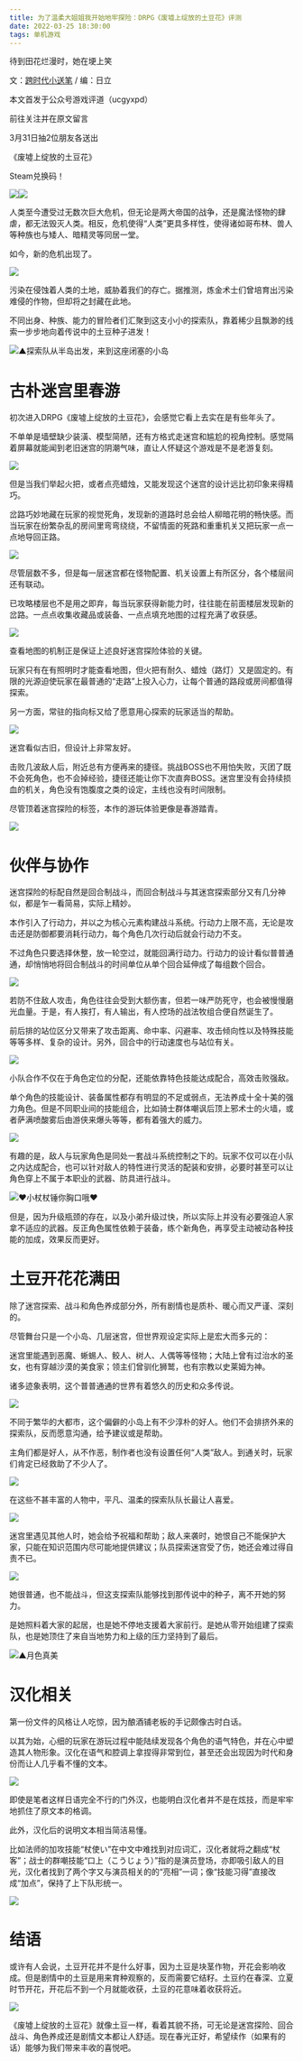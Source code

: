 ```yaml
---
title: 为了温柔大姐姐我开始地牢探险：DRPG《废墟上绽放的土豆花》评测
date: 2022-03-25 18:30:00
tags: 单机游戏
---
```

<!-- more -->待到田花烂漫时，她在埂上笑

  

文：[跨时代小送笔](https://space.bilibili.com/13297238) / 编：日立

  

本文首发于公众号游戏评道（ucgyxpd）

前往关注并在原文留言

3月31日抽2位朋友各送出

《废墟上绽放的土豆花》

Steam兑换码！

  

![](//i0.hdslb.com/bfs/article/4adb9255ada5b97061e610b682b8636764fe50ed.png)![](//i0.hdslb.com/bfs/article/c66f8d6fb821f6ac943d6cfe38ce87b243697dbb.jpg)

人类至今遭受过无数次巨大危机，但无论是两大帝国的战争，还是魔法怪物的肆虐，都无法毁灭人类。相反，危机使得“人类”更具多样性，使得诸如哥布林、兽人等种族也与矮人、暗精灵等同居一堂。

如今，新的危机出现了。

![](//i0.hdslb.com/bfs/article/e373518c2b4159e7815d5459bdee4fe5ba6c0f9e.jpg)

污染在侵蚀着人类的土地，威胁着我们的存亡。据推测，炼金术士们曾培育出污染难侵的作物，但却将之封藏在此地。

不同出身、种族、能力的冒险者们汇聚到这支小小的探索队，靠着稀少且飘渺的线索一步步地向着传说中的土豆种子进发！

![](//i0.hdslb.com/bfs/article/24bcce39d27b27c88758c63ed44e2743c9f233d5.jpg)▲探索队从半岛出发，来到这座闭塞的小岛

#  

# 古朴迷宫里春游  

初次进入DRPG《废墟上绽放的土豆花》，会感觉它看上去实在是有些年头了。

不单单是墙壁缺少装潢、模型简陋，还有方格式走迷宫和尴尬的视角控制。感觉隔着屏幕就能闻到老旧迷宫的阴潮气味，直让人怀疑这个游戏是不是老游复刻。

![](//i0.hdslb.com/bfs/article/ef20feb9277035204cadad767f7e327864ff60a6.gif)

但是当我们举起火把，或者点亮蜡烛，又能发现这个迷宫的设计远比初印象来得精巧。

岔路巧妙地藏在玩家的视觉死角，发现新的道路时总会给人柳暗花明的畅快感。而当玩家在纷繁杂乱的房间里弯弯绕绕，不留情面的死路和重重机关又把玩家一点一点地导回正路。

![](//i0.hdslb.com/bfs/article/6b4e9f97498d51fb183f224b50f6179e5ee4aec8.jpg)

尽管层数不多，但是每一层迷宫都在怪物配置、机关设置上有所区分，各个楼层间还有联动。

已攻略楼层也不是用之即弃，每当玩家获得新能力时，往往能在前面楼层发现新的岔路。一点点收集收藏品或装备、一点点填充地图的过程充满了收获感。

![](//i0.hdslb.com/bfs/article/c8a0f27e3056007d4f6d0648809eb0c5f9889b75.gif)

查看地图的机制正是保证上述良好迷宫探险体验的关键。

玩家只有在有照明时才能查看地图，但火把有耐久、蜡烛（路灯）又是固定的。有限的光源迫使玩家在最普通的“走路”上投入心力，让每个普通的路段或房间都值得探索。

另一方面，常驻的指向标又给了愿意用心探索的玩家适当的帮助。

![](//i0.hdslb.com/bfs/article/7108f26649c893fafffd90159d68d5dd29b430d2.jpg)

迷宫看似古旧，但设计上非常友好。

击败几波敌人后，附近总有方便再来的捷径。挑战BOSS也不用怕失败，灭团了既不会死角色，也不会掉经验，捷径还能让你下次直奔BOSS。迷宫里没有会持续损血的机关，角色没有饱腹度之类的设定，主线也没有时间限制。

尽管顶着迷宫探险的标签，本作的游玩体验更像是春游踏青。

![](//i0.hdslb.com/bfs/article/0eac8d19304d2fd777acdcf36243c0f1d510c8bf.jpg)

  

# 伙伴与协作

迷宫探险的标配自然是回合制战斗，而回合制战斗与其迷宫探索部分又有几分神似，都是乍一看简易，实际上精妙。

本作引入了行动力，并以之为核心元素构建战斗系统。行动力上限不高，无论是攻击还是防御都要消耗行动力，每个角色几次行动后就会行动力不支。

不过角色只要选择休整，放一轮空过，就能回满行动力。行动力的设计看似普普通通，却悄悄地将回合制战斗的时间单位从单个回合延伸成了每组数个回合。

![](//i0.hdslb.com/bfs/article/4fef1b342c1acf5de1aab11a844e6023f6706f0b.gif)

若防不住敌人攻击，角色往往会受到大额伤害，但若一味严防死守，也会被慢慢磨光血量。于是，有人挨打，有人输出，有人控场的战法牧组合便自然诞生了。

前后排的站位区分又带来了攻击距离、命中率、闪避率、攻击倾向性以及特殊技能等等多样、复杂的设计。另外，回合中的行动速度也与站位有关。

![](//i0.hdslb.com/bfs/article/4daf8cc1213a50ff4710598280fa37bf35d8b6ba.jpg)

小队合作不仅在于角色定位的分配，还能依靠特色技能达成配合，高效击败强敌。

单个角色的技能设计、装备属性都存有明显的不足或弱点，无法养成十全十美的强力角色。但是不同职业间的技能组合，比如骑士群体嘲讽后顶上邪术士的火墙，或者萨满喷酸雾后由游侠来爆头等等，都有着强大的威力。

![](//i0.hdslb.com/bfs/article/89daafe2ed8626a30540c07766604d57c35e1031.gif)

有趣的是，敌人与玩家角色是同处一套战斗系统控制之下的。玩家不仅可以在小队之内达成配合，也可以针对敌人的特性进行灵活的配装和安排，必要时甚至可以让角色穿上不属于本职业的武器、防具进行战斗。

![](//i0.hdslb.com/bfs/article/cfa9ab2ff26e9d6e12fb0948636fd82096cfcf5d.jpg)❤小杖杖锤你胸口哦❤

但是，因为升级瓶颈的存在，以及小弟升级过快，所以实际上并没有必要强迫人家拿不适应的武器。反正角色属性依赖于装备，练个新角色，再享受主动被动各种技能的加成，效果反而更好。

  

# 土豆开花花满田

除了迷宫探索、战斗和角色养成部分外，所有剧情也是质朴、暖心而又严谨、深刻的。

尽管舞台只是一个小岛、几层迷宫，但世界观设定实际上是宏大而多元的：

迷宫里能遇到恶魔、蜥蜴人、鲛人、树人、人偶等等怪物；大陆上曾有过治水的圣女，也有穿越沙漠的美食家；领主们曾驯化狮鹫，也有宗教以史莱姆为神。

诸多迹象表明，这个普普通通的世界有着悠久的历史和众多传说。

![](//i0.hdslb.com/bfs/article/14fc2ab0b6ac01a85d025a192b555a83f1660dd2.jpg)

不同于繁华的大都市，这个偏僻的小岛上有不少淳朴的好人。他们不会排挤外来的探索队，反而愿意沟通，给予建议或是帮助。

主角们都是好人，从不作恶，制作者也没有设置任何“人类”敌人。到通关时，玩家们肯定已经救助了不少人了。

![](//i0.hdslb.com/bfs/article/f7681c60d4f585eeb0ecf00d043d242bf35d1d11.jpg)

在这些不甚丰富的人物中，平凡、温柔的探索队队长最让人喜爱。

![](//i0.hdslb.com/bfs/article/31079316787efe9198ed8073d24179e5fcd876ae.gif)

迷宫里遇见其他人时，她会给予祝福和帮助；敌人来袭时，她恨自己不能保护大家，只能在知识范围内尽可能地提供建议；队员探索迷宫受了伤，她还会难过得自责不已。

![](//i0.hdslb.com/bfs/article/9998e1c76359de53a2a8ee80ff1bcf1738b58763.jpg)

她很普通，也不能战斗，但这支探索队能够找到那传说中的种子，离不开她的努力。

是她照料着大家的起居，也是她不停地支援着大家前行。是她从零开始组建了探索队，也是她顶住了来自当地势力和上级的压力坚持到了最后。

![](//i0.hdslb.com/bfs/article/d8d03b730600820e2a9bc1ab42659a2de9b3d2fa.jpg)▲月色真美

  

  

# 汉化相关

第一份文件的风格让人吃惊，因为酿酒铺老板的手记颇像古时白话。

以其为始，心细的玩家在游玩过程中能陆续发现各个角色的语气特色，并在心中塑造其人物形象。汉化在语气和腔调上拿捏得非常到位，甚至还会出现因为时代和身份而让人几乎看不懂的文本。

![](//i0.hdslb.com/bfs/article/238f7c15240d279c84122894135134c1b2a851d0.jpg)

即使是笔者这样日语完全不行的门外汉，也能明白汉化者并不是在炫技，而是牢牢地抓住了原文本的格调。

此外，汉化后的说明文本相当简洁易懂。

比如法师的加攻技能“杖使い”在中文中难找到对应词汇，汉化者就将之翻成“杖客”；战士的群嘲技能“口上（こうじょう）”指的是演员登场，亦即吸引敌人的目光，汉化者找到了两个字又与演员相关的的“亮相”一词；像“技能习得”直接改成“加点”，保持了上下队形统一。

![](//i0.hdslb.com/bfs/article/09e86f53e7790462e8a3e60341ee99702601629f.jpg)

  

# 结语

或许有人会说，土豆开花并不是什么好事，因为土豆是块茎作物，开花会影响收成。但是剧情中的土豆是用来育种观察的，反而需要它结籽。土豆约在春深、立夏时节开花，开花后不到一个月就能收获，土豆的花意味着收获将近。

![](//i0.hdslb.com/bfs/article/70ca7491dc0433387ae167f51af0e9759ec61789.jpg)

《废墟上绽放的土豆花》就像土豆一样，看着其貌不扬，可无论是迷宫探险、回合战斗、角色养成还是剧情文本都让人舒适。现在春光正好，希望续作（如果有的话）能够为我们带来丰收的喜悦吧。

  

